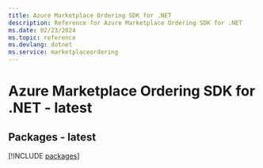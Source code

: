 ```yaml
---
title: Azure Marketplace Ordering SDK for .NET
description: Reference for Azure Marketplace Ordering SDK for .NET
ms.date: 02/23/2024
ms.topic: reference
ms.devlang: dotnet
ms.service: marketplaceordering
---
```

# Azure Marketplace Ordering SDK for .NET - latest
## Packages - latest
[!INCLUDE [packages](marketplace-ordering-index.md)]